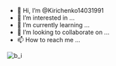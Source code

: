 - 👋 Hi, I’m @Kirichenko14031991
- 👀 I’m interested in ...
- 🌱 I’m currently learning ...
- 💞️ I’m looking to collaborate on ...
- 📫 How to reach me ...

<!---
Kirichenko14031991/Kirichenko14031991 is a ✨ special ✨ repository because its `README.md` (this file) appears on your GitHub profile.
You can click the Preview link to take a look at your changes.
--->
![b_i](https://github.com/Kirichenko14031991/Kirichenko14031991/assets/124730976/433c34c7-59be-432d-ae2a-165a97fde754)
